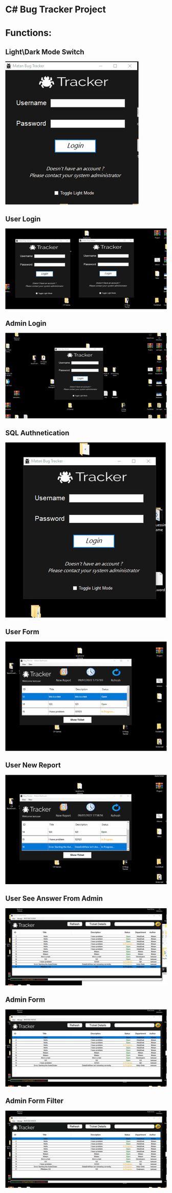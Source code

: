 # C# Bug Tracker Project

<h1>Functions:</h1>
<h2>Light\Dark Mode Switch</h2>
<img src="LightModeSwitch.gif">
<h2>User Login</h2>
<img src="UserLogin.gif">
<h2>Admin Login</h2>
<img src="AdminLogin.gif">
<h2>SQL Authnetication</h2>
<img src="SQLAuthentication.gif">
<h2>User Form</h2>
<img src="UserMainForm.gif">
<h2>User New Report</h2>
<img src="UserNewReport.gif">
<h2>User See Answer From Admin</h2>
<img src="UserSeeAnswer.gif">
<h2>Admin Form</h2>
<img src="AdminMainForm.gif">
<h2>Admin Form Filter</h2>
<img src="AdminFilterForm.gif">
